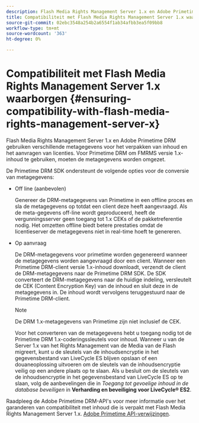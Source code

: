 ```yaml
---
description: Flash Media Rights Management Server 1.x en Adobe Primetime DRM gebruiken verschillende metagegevens voor het verpakken van inhoud en het aanvragen van licenties. Voor Primetime DRM om FMRMS versie 1.x-inhoud te gebruiken, moeten de metagegevens worden omgezet.
title: Compatibiliteit met Flash Media Rights Management Server 1.x waarborgen
source-git-commit: 02ebc3548a254b2a6554f1ab34afbb3ea5f09bb8
workflow-type: tm+mt
source-wordcount: '363'
ht-degree: 0%

---
```


# Compatibiliteit met Flash Media Rights Management Server 1.x waarborgen {#ensuring-compatibility-with-flash-media-rights-management-server-x}

Flash Media Rights Management Server 1.x en Adobe Primetime DRM gebruiken verschillende metagegevens voor het verpakken van inhoud en het aanvragen van licenties. Voor Primetime DRM om FMRMS versie 1.x-inhoud te gebruiken, moeten de metagegevens worden omgezet.

De Primetime DRM SDK ondersteunt de volgende opties voor de conversie van metagegevens:

* Off line (aanbevolen)

  Genereer de DRM-metagegevens van Primetime in een offline proces en sla de metagegevens op totdat een client deze heeft aangevraagd. Als de meta-gegevens off-line wordt geproduceerd, heeft de vergunningsserver geen toegang tot 1.x CEKs of de pakketreferentie nodig. Het omzetten offline biedt betere prestaties omdat de licentieserver de metagegevens niet in real-time hoeft te genereren.
* Op aanvraag

  De DRM-metagegevens voor primetime worden gegenereerd wanneer de metagegevens worden aangevraagd door een client. Wanneer een Primetime DRM-client versie 1.x-inhoud downloadt, verzendt de client de DRM-metagegevens naar de Primetime DRM SDK. De SDK converteert de DRM-metagegevens naar de huidige indeling, versleutelt de CEK (Content Encryption Key) van de inhoud en sluit deze in de metagegevens in. De inhoud wordt vervolgens teruggestuurd naar de Primetime DRM-client.

  >[!NOTE]
  >
  >De DRM 1.x-metagegevens van Primetime zijn niet inclusief de CEK.

  Voor het converteren van de metagegevens hebt u toegang nodig tot de Primetime DRM 1.x-coderingssleutels voor inhoud. Wanneer u van de Server 1.x van het Rights Management van de Media van de Flash migreert, kunt u de sleutels van de inhoudsencryptie in het gegevensbestand van LiveCycle ES blijven opslaan of een douaneoplossing uitvoeren om de sleutels van de inhoudsencryptie veilig op een andere plaats op te slaan. Als u besluit om de sleutels van de inhoudsencryptie in het gegevensbestand van LiveCycle ES op te slaan, volg de aanbevelingen die in *Toegang tot gevoelige inhoud in de database beveiligen* in **Verharding en beveiliging voor LiveCycle® ES2**.

Raadpleeg de Adobe Primetime DRM-API&#39;s voor meer informatie over het garanderen van compatibiliteit met inhoud die is verpakt met Flash Media Rights Management Server 1.x. [Adobe Primetime API-verwijzingen](https://help.adobe.com/en_US/primetime/api/index.html#api-Adobe_Primetime_API_References).
